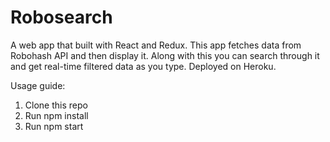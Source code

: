 # Robosearch

A web app that built with React and Redux. This app fetches data from Robohash API and then display it. Along with this you can search through it and get real-time filtered data as you type. Deployed on Heroku.

Usage guide:

1. Clone this repo
2. Run npm install
3. Run npm start
